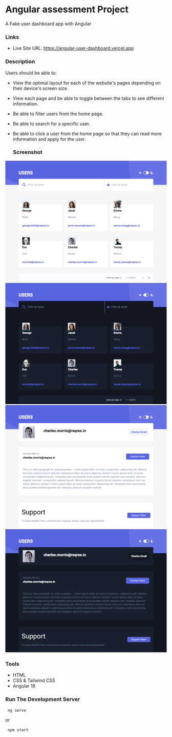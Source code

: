 # Angular assessment Project

A Fake user dashboard app with Angular

### Links

- Live Site URL: https://angular-user-dashboard.vercel.app

### Description

Users should be able to:

- View the optimal layout for each of the website's pages depending on their
  device's screen size.
- View each page and be able to toggle between the tabs to see different
  information.
- Be able to filter users from the home page.
- Be able to search for a specific user.
- Be able to click a user from the home page so that they can read more
  information and apply for the user.

  ### Screenshot

![Home](./src/assets/design/home-light.png)
![Home](./src/assets/design/home-dark.png)
![User](./src/assets/design/user-light.png)
![User](./src/assets/design/user-dark.png)

### Tools

- HTML
- CSS & Tailwind CSS
- Angular 18

### Run The Development Server

```
 ng serve
```

or

```
 npm start
```
